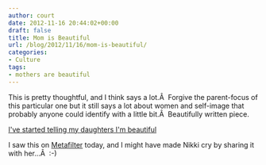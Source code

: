 ```yaml
---
author: court
date: 2012-11-16 20:44:02+00:00
draft: false
title: Mom is Beautiful
url: /blog/2012/11/16/mom-is-beautiful/
categories:
- Culture
tags:
- mothers are beautiful
---
```


This is pretty thoughtful, and I think says a lot.Â  Forgive the parent-focus of this particular one but it still says a lot about women and self-image that probably anyone could identify with a little bit.Â  Beautifully written piece.

[I've started telling my daughters I'm beautiful](http://offbeatmama.com/2012/11/telling-daughters-im-beautiful)

I saw this on [Metafilter](http://www.metafilter.com/121915/Ive-started-telling-my-daughters-Im-beautiful) today, and I might have made Nikki cry by sharing it with her...Â  :-)
